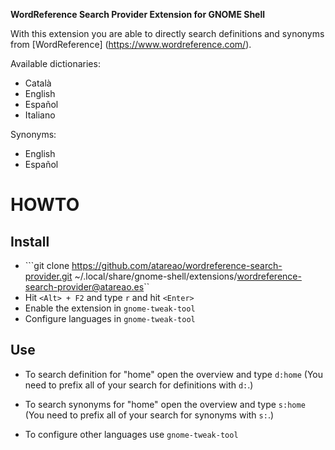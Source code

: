 **WordReference Search Provider Extension for GNOME Shell**

With this extension you are able to directly search definitions and synonyms from [WordReference] (https://www.wordreference.com/).

Available dictionaries:

* Català
* English
* Español
* Italiano

Synonyms:

* English
* Español

# HOWTO

## Install

* ```git clone https://github.com/atareao/wordreference-search-provider.git ~/.local/share/gnome-shell/extensions/wordreference-search-provider@atareao.es``
* Hit ```<Alt> + F2``` and type ```r``` and hit ```<Enter>```
* Enable the extension in ```gnome-tweak-tool```
* Configure languages in  ```gnome-tweak-tool```

## Use

* To search definition for "home" open the overview and type ```d:home```
(You need to prefix all of your search for definitions with ```d:```.)

* To search synonyms for "home" open the overview and type ```s:home```
(You need to prefix all of your search for synonyms with ```s:```.)

* To configure other languages use ```gnome-tweak-tool```
